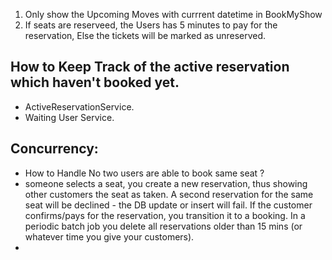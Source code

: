 1. Only show the Upcoming Moves with currrent datetime in BookMyShow 
2. If seats are reserveed, the Users has 5 minutes  to pay for the reservation, Else the tickets will be marked as unreserved. 


## How to Keep Track of the active reservation which haven't booked yet.
- ActiveReservationService. 
- Waiting User Service. 


## Concurrency: 
- How to Handle No two users are able to book same seat ? 
- someone selects a seat, you create a new reservation, thus showing other customers the seat as taken. A second reservation for the same seat will be declined - the DB update or insert will fail. If the customer confirms/pays for the reservation, you transition it to a booking. In a periodic batch job you delete all reservations older than 15 mins (or whatever time you give your customers).
- 